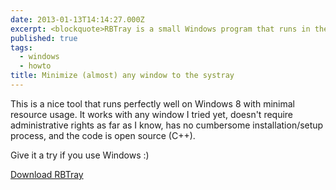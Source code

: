 ```yaml
---
date: 2013-01-13T14:14:27.000Z
excerpt: <blockquote>RBTray is a small Windows program that runs in the background and allows almost any window to be minimized to the system tray by right clicking its minimize button.</blockquote>
published: true
tags:
  - windows
  - howto
title: Minimize (almost) any window to the systray
---
```

This is a nice tool that runs perfectly well on Windows 8 with minimal resource usage. It works with any window I tried yet, doesn't require administrative rights as far as I know, has no cumbersome installation/setup process, and the code is open source (C++).

Give it a try if you use Windows :)

[Download RBTray](https://sourceforge.net/projects/rbtray/)
